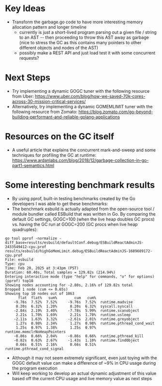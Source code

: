 # Key Ideas

- Transform the garbage.go code to have more interesting memory allocation pattern and longer timeline
  - currently is just a short-lived program parsing out a given file / string to an AST -- then proceeding to throw this AST away as garbage (nice to stress the GC as this contains many pointers to other different objects and nodes of the AST)
  - possibly make a REST API and just load test it with some concurrent requests?

# Next Steps

- Try implementing a dynamic GOGC tuner with the following resource from Uber: https://www.uber.com/blog/how-we-saved-70k-cores-across-30-mission-critical-services/
- Alternatively, try implementing a dynamic GOMEMLIMIT tuner with the following resource from Zomato: https://blog.zomato.com/go-beyond-building-performant-and-reliable-golang-applications

# Resources on the GC itself

- A useful article that explains the concurrent mark-and-sweep and some techniques for profiling the GC at runtime: https://www.ardanlabs.com/blog/2018/12/garbage-collection-in-go-part1-semantics.html

# Some interesting benchmark results

- By using pprof, built-in testing benchmarks created by the Go developers I was able to get these benchmarks:
- The benchmark esbuild is actually adapted from the open-source tool / module bundler called ESBuild that was written in Go. By comparing the default GC settings, GOGC=100 (when the live heap doubles GC procs) vs. having the GC run at GOGC=200 (GC procs when live heap quadruples):

```
go tool pprof -normalize -diff_base=results/esbuild/defaultConf.debug/ESBuildReactAdminJS-2433549412-cpu.prof results/esbuild/highGoMemLimit.debug/ESBuildReactAdminJS-1689689172-cpu.prof
File: esbuild
Type: cpu
Time: Feb 20, 2025 at 3:43pm (PST)
Duration: 60.40s, Total samples = 129.82s (214.94%)
Entering interactive mode (type "help" for commands, "o" for options)
(pprof) top10
Showing nodes accounting for -2.80s, 2.16% of 129.82s total
Dropped 1 node (cum <= 0.65s)
Showing top 10 nodes out of 1063
      flat  flat%   sum%        cum   cum%
    -9.76s  7.52%  7.52%     -9.76s  7.52%  runtime.madvise
     8.20s  6.32%  1.20%      8.20s  6.32%  syscall.syscall
    -2.84s  2.19%  3.40%     -7.78s  5.99%  runtime.scanobject
     2.21s  1.70%  1.69%      2.21s  1.70%  runtime.usleep
    -2.11s  1.63%  3.32%     -2.61s  2.01%  runtime.greyobject
     1.27s  0.98%  2.34%      1.27s  0.98%  runtime.pthread_cond_wait
     1.25s  0.97%  1.38%      1.25s  0.97%  runtime.memclrNoHeapPointers
    -0.86s  0.66%  2.04%     -0.86s  0.66%  runtime.pthread_kill
    -0.82s  0.63%  2.67%     -1.43s  1.10%  runtime.findObject
     0.66s  0.51%  2.16%      0.66s  0.51%  runtime.pthread_cond_signal
```

- Although it may not seem extremely significant, even just toying with the GOGC default value can make a difference of ~9% in CPU usage during the program execution
- Will keep working to develop an actual dynamic adjustment of this value based off the current CPU usage and live memory value as next steps
